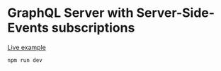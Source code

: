 # GraphQL Server with Server-Side-Events subscriptions

[Live example](https://graphql-subscriptions-sse-server.services.dropstack.run/graphql)

```bash
npm run dev
```